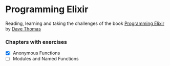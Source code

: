 # Programming Elixir

Reading, learning and taking the challenges of the book [Programming Elixir](https://pragprog.com/book/elixir/programming-elixir) by [Dave Thomas](https://pragdave.me/)


### Chapters with exercises

* [x] Anonymous Functions
* [ ] Modules and Named Functions
